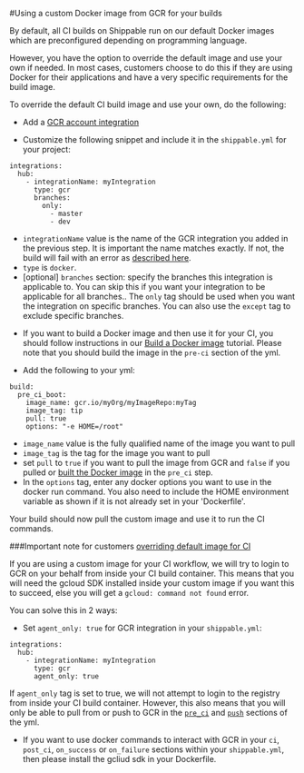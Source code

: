 #Using a custom Docker image from GCR for your builds

By default, all CI builds on Shippable run on our default Docker images which are preconfigured depending on programming language.

However, you have the option to override the default image and use your own if needed. In most cases, customers choose to do this if they are using Docker for their applications and have a very specific requirements for the build image.

To override the default CI build image and use your own, do the following:

* Add a [GCR account integration](/integrations/imageRegistries/gcr/)

* Customize the following snippet and include it in the `shippable.yml` for your project:

```
integrations:                               
  hub:
    - integrationName: myIntegration
      type: gcr
      branches:
        only:
          - master
          - dev
```
- `integrationName` value is the name of the GCR integration you added in the previous step. It is important the name matches exactly. If not, the build will fail with an error as  [described here](/ci/troubleshoot/#integration-name-specified-in-yml-does-not-match).
- `type` is `docker`.
- [optional] `branches` section: specify the branches this integration is applicable to. You can skip this if you want your integration to be applicable for all branches.. The `only` tag should be used when you want the integration on specific branches. You can also use the `except` tag to exclude specific branches.

* If you want to build a Docker image and then use it for your CI, you should follow instructions in our [Build a Docker image](/tutorials/ci/hub-gcr-build-docker-image/) tutorial. Please note that you should build the image in the `pre-ci` section of the yml.

* Add the following to your yml:

```
build:
  pre_ci_boot:
    image_name: gcr.io/myOrg/myImageRepo:myTag
    image_tag: tip
    pull: true
    options: "-e HOME=/root"

```
- `image_name` value is the fully qualified name of the image you want to pull
- `image_tag` is the tag for the image you want to pull
- set `pull` to `true` if you want to pull the image from GCR and `false` if you pulled or [built the Docker image](/tutorials/ci/hub-gcr-build-docker-image/) in the `pre_ci` step.
- In the `options` tag, enter any docker options you want to use in the docker run command. You also need to include the HOME environment variable as shown if it is not already set in your 'Dockerfile'.

Your build should now pull the custom image and use it to run the CI commands.

###Important note for customers [overriding default image for CI](/ci/shippableyml/#pre-ci-boot)

If you are using a custom image for your CI workflow, we will try to login to GCR on your behalf from inside your CI build container. This means that you will need the gcloud SDK installed inside your custom image if you want this to succeed, else you will get a `gcloud: command not found` error.

You can solve this in 2 ways:

* Set `agent_only: true` for GCR integration in your `shippable.yml`:

```
integrations:
  hub:
    - integrationName: myIntegration
      type: gcr
      agent_only: true

```

If `agent_only` tag is set to true, we will not attempt to login to the registry from inside your CI build container. However, this also means that you will only be able to pull from or push to GCR in the [`pre_ci`](/ci/shippableyml.md#pre-ci) and [`push`]((/ci/shippableyml.md#push)) sections of the yml.

* If you want to use docker commands to interact with GCR in your `ci`, `post_ci`, `on_success` or `on_failure` sections within your `shippable.yml`, then please install the gcliud sdk in your Dockerfile.

